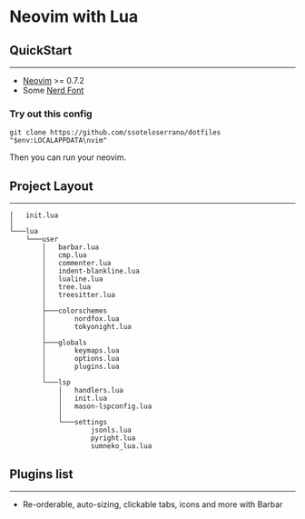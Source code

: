 # Neovim with Lua

## QuickStart
--------------------

- [Neovim](https://github.com/neovim/neovim/wiki/Installing-Neovim) >= 0.7.2
- Some [Nerd Font](https://www.nerdfonts.com/)

### Try out this config

    git clone https://github.com/ssoteloserrano/dotfiles "$env:LOCALAPPDATA\nvim"

Then you can run your neovim.


## Project Layout
--------------------

    │   init.lua
    │
    └───lua
        └───user
            │   barbar.lua
            │   cmp.lua
            │   commenter.lua
            │   indent-blankline.lua
            │   lualine.lua
            │   tree.lua
            │   treesitter.lua
            │
            ├───colorschemes
            │       nordfox.lua
            │       tokyonight.lua
            │
            ├───globals
            │       keymaps.lua
            │       options.lua
            │       plugins.lua
            │
            └───lsp
                │   handlers.lua
                │   init.lua
                │   mason-lspconfig.lua
                │
                └───settings
                        jsonls.lua
                        pyright.lua
                        sumneko_lua.lua

## Plugins list
--------------------

-  Re-orderable, auto-sizing, clickable tabs, icons and more with Barbar